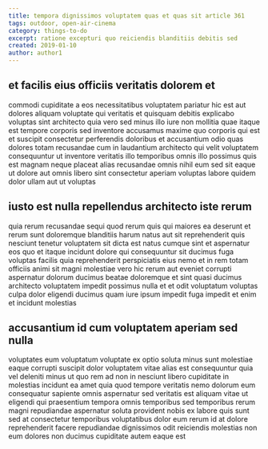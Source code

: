 ```yaml
---
title: tempora dignissimos voluptatem quas et quas sit article 361
tags: outdoor, open-air-cinema
category: things-to-do
excerpt: ratione excepturi quo reiciendis blanditiis debitis sed
created: 2019-01-10
author: author1
---
```


## et facilis eius officiis veritatis dolorem et

commodi cupiditate a eos necessitatibus voluptatem pariatur hic est aut dolores aliquam voluptate qui veritatis et quisquam debitis explicabo voluptas sint architecto quia vero sed minus illo iure non mollitia quae itaque est tempore corporis sed inventore accusamus maxime quo corporis qui est et suscipit consectetur perferendis doloribus et accusantium odio quas dolores totam recusandae cum in laudantium architecto qui velit voluptatem consequuntur ut inventore veritatis illo temporibus omnis illo possimus quis est magnam neque placeat alias recusandae omnis nihil eum sed sit eaque ut dolore aut omnis libero sint consectetur aperiam voluptas labore quidem dolor ullam aut ut voluptas

## iusto est nulla repellendus architecto iste rerum

quia rerum recusandae sequi quod rerum quis qui maiores ea deserunt et rerum sunt doloremque blanditiis harum natus aut sit reprehenderit quis nesciunt tenetur voluptatem sit dicta est natus cumque sint et aspernatur eos quo et itaque incidunt dolore qui consequuntur sit ducimus fuga voluptas facilis quia reprehenderit perspiciatis eius nemo et in rem totam officiis animi sit magni molestiae vero hic rerum aut eveniet corrupti aspernatur dolorum ducimus beatae doloremque et sint quasi ducimus architecto voluptatem impedit possimus nulla et et odit voluptatum voluptas culpa dolor eligendi ducimus quam iure ipsum impedit fuga impedit et enim et incidunt molestias

## accusantium id cum voluptatem aperiam sed nulla

voluptates eum voluptatum voluptate ex optio soluta minus sunt molestiae eaque corrupti suscipit dolor voluptatem vitae alias est consequuntur quia vel deleniti minus ut quo rem ad non in nesciunt libero cupiditate in molestias incidunt ea amet quia quod tempore veritatis nemo dolorum eum consequatur sapiente omnis aspernatur sed veritatis est aliquam vitae ut eligendi qui praesentium tempora omnis temporibus sed temporibus rerum magni repudiandae aspernatur soluta provident nobis ex labore quis sunt sed at consectetur temporibus voluptatibus dolor eum rerum id at dolore reprehenderit facere repudiandae dignissimos odit reiciendis molestias non eum dolores non ducimus cupiditate autem eaque est
